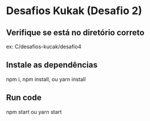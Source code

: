 # Desafios Kukak (Desafio 2)
## Verifique se está no diretório correto
 ex: C/desafios-kucak/desafio4
## Instale as dependências
npm i, npm install, ou yarn install 
## Run code
npm start ou yarn start